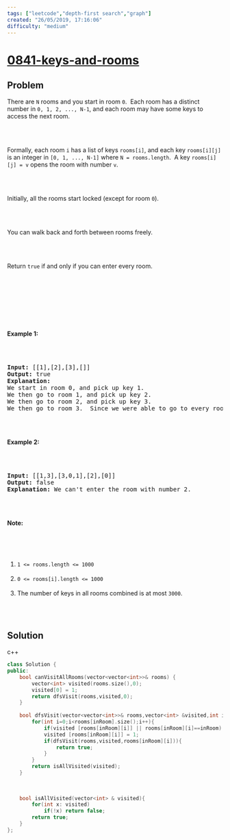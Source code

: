 ```yaml
---
tags: ["leetcode","depth-first search","graph"]
created: "26/05/2019, 17:16:06"
difficulty: "medium"
---
```


# [0841-keys-and-rooms](https://leetcode.com/problems/keys-and-rooms/)

## Problem
<div><p>There are <code>N</code> rooms and you start in room <code>0</code>.&nbsp; Each room has a distinct number in <code>0, 1, 2, ..., N-1</code>, and each room may have&nbsp;some keys to access the next room.&nbsp;</p><br><br><p>Formally, each room <code>i</code>&nbsp;has a list of keys <code>rooms[i]</code>, and each key <code>rooms[i][j]</code> is an integer in <code>[0, 1, ..., N-1]</code> where <code>N = rooms.length</code>.&nbsp; A key <code>rooms[i][j] = v</code>&nbsp;opens the room with number <code>v</code>.</p><br><br><p>Initially, all the rooms start locked (except for room <code>0</code>).&nbsp;</p><br><br><p>You can walk back and forth between rooms freely.</p><br><br><p>Return <code>true</code>&nbsp;if and only if you can enter&nbsp;every room.</p><br><br><ol><br></ol><br><br><p><strong>Example 1:</strong></p><br><br><pre><strong>Input: </strong>[[1],[2],[3],[]]<br><strong>Output: </strong>true<br><strong>Explanation:  </strong><br>We start in room 0, and pick up key 1.<br>We then go to room 1, and pick up key 2.<br>We then go to room 2, and pick up key 3.<br>We then go to room 3.  Since we were able to go to every room, we return true.<br></pre><br><br><p><strong>Example 2:</strong></p><br><br><pre><strong>Input: </strong>[[1,3],[3,0,1],[2],[0]]<br><strong>Output: </strong>false<br><strong>Explanation: </strong>We can't enter the room with number 2.<br></pre><br><br><p><b>Note:</b></p><br><br><ol><br>	<li><code>1 &lt;= rooms.length &lt;=&nbsp;1000</code></li><br>	<li><code>0 &lt;= rooms[i].length &lt;= 1000</code></li><br>	<li>The number of keys in all rooms combined is at most&nbsp;<code>3000</code>.</li><br></ol><br></div>

## Solution

c++
```c++
class Solution {
public:
    bool canVisitAllRooms(vector<vector<int>>& rooms) {
        vector<int> visited(rooms.size(),0);
        visited[0] = 1;
        return dfsVisit(rooms,visited,0);
    }
    
    bool dfsVisit(vector<vector<int>>& rooms,vector<int> &visited,int inRoom){
        for(int i=0;i<rooms[inRoom].size();i++){
            if(visited [rooms[inRoom][i]] || rooms[inRoom][i]==inRoom) continue;
            visited [rooms[inRoom][i]] = 1;
            if(dfsVisit(rooms,visited,rooms[inRoom][i])){
                return true;
            }
        }
        return isAllVisited(visited);
    }
    
    
    
    bool isAllVisited(vector<int> & visited){
        for(int x: visited)
            if(!x) return false;
        return true;
    }
};
​
```
